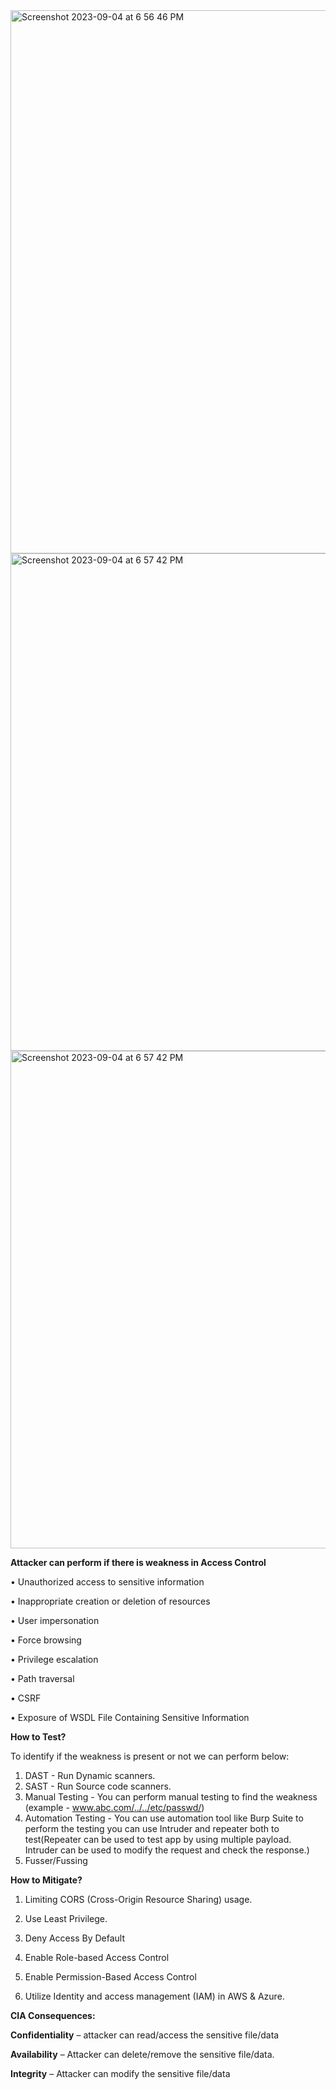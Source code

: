 <img width="869" alt="Screenshot 2023-09-04 at 6 56 46 PM" src="https://github.com/archanaheeralal77/OWASP-Top-10-Broken-Access-ControlA1/assets/127080874/c6e5efd5-789c-4fba-8031-f621abb361df">
<img width="796" alt="Screenshot 2023-09-04 at 6 57 42 PM" src="https://github.com/archanaheeralal77/OWASP-Top-10-Broken-Access-ControlA1/assets/127080874/b17d5243-debb-49ac-aec2-1455df2b671c">
<img width="796" alt="Screenshot 2023-09-04 at 6 57 42 PM" src="https://github.com/archanaheeralal77/OWASP-Top-10-Broken-Access-ControlA1/assets/127080874/4c8d3b8f-d70e-4e35-82c3-976be91371b7">

**Attacker can perform if there is weakness in Access Control**

•	Unauthorized access to sensitive information

•	Inappropriate creation or deletion of resources

•	User impersonation

•	Force browsing

•	Privilege escalation

•	Path traversal

•	CSRF

•	Exposure of WSDL File Containing Sensitive Information


**How to Test?**

To identify if the weakness is present or not we can perform below:

1. DAST - Run Dynamic scanners.
2. SAST - Run Source code scanners.
4. Manual Testing - You can perform manual testing to find the weakness (example - www.abc.com/../../etc/passwd/)
5. Automation Testing - You can use automation tool like Burp Suite to perform the testing you can use Intruder and repeater both to test(Repeater can be used to test app by using multiple payload. Intruder can be used to modify the request and check the response.)
6. Fusser/Fussing

**How to Mitigate?**

1. Limiting CORS (Cross-Origin Resource Sharing) usage.

2. Use Least Privilege.
   
3. Deny Access By Default
   
4. Enable Role-based Access Control

5. Enable Permission-Based Access Control

7. Utilize Identity and access management (IAM) in AWS & Azure.


**CIA Consequences:**

**Confidentiality** – attacker can read/access the sensitive file/data

**Availability** – Attacker can delete/remove the sensitive file/data.

**Integrity** – Attacker can modify the sensitive file/data



